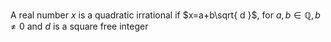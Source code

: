 A real number $x$ is a quadratic irrational if $x=a+b\sqrt{ d }$, for $a,b\in\mathbb{Q},b\neq 0$ and $d$ is a square free integer